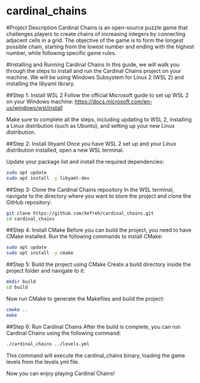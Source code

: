 # cardinal_chains

#Project Description
Cardinal Chains is an open-source puzzle game that challenges players to create chains of increasing integers by connecting adjacent cells in a grid. The objective of the game is to form the longest possible chain, starting from the lowest number and ending with the highest number, while following specific game rules.

#Installing and Running Cardinal Chains
In this guide, we will walk you through the steps to install and run the Cardinal Chains project on your machine. We will be using Windows Subsystem for Linux 2 (WSL 2) and installing the libyaml library.

##Step 1: Install WSL 2
Follow the official Microsoft guide to set up WSL 2 on your Windows machine:
https://docs.microsoft.com/en-us/windows/wsl/install

Make sure to complete all the steps, including updating to WSL 2, installing a Linux distribution (such as Ubuntu), and setting up your new Linux distribution.

##Step 2: Install libyaml
Once you have WSL 2 set up and your Linux distribution installed, open a new WSL terminal.

Update your package list and install the required dependencies:
```bash
sudo apt update
sudo apt install -y libyaml-dev
```

##Step 3: Clone the Cardinal Chains repository
In the WSL terminal, navigate to the directory where you want to store the project and clone the GitHub repository:
```bash
git clone https://github.com/Xefreh/cardinal_chains.git
cd cardinal_chains
```

##Step 4: Install CMake
Before you can build the project, you need to have CMake installed. Run the following commands to install CMake:
```bash
sudo apt update
sudo apt install -y cmake
```

##Step 5: Build the project using CMake
Create a build directory inside the project folder and navigate to it:
```bash
mkdir build
cd build
```

Now run CMake to generate the Makefiles and build the project:
```bash
cmake ..
make
```

##Step 6: Run Cardinal Chains
After the build is complete, you can run Cardinal Chains using the following command:
```bash
./cardinal_chains ../levels.yml
```
This command will execute the cardinal_chains binary, loading the game levels from the levels.yml file.

Now you can enjoy playing Cardinal Chains!
